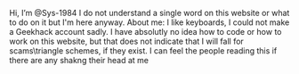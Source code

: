  Hi, I’m @Sys-1984
 I do not understand a single word on this website or what to do on it but I'm here anyway.
 About me: I like keyboards, I could not make a Geekhack account sadly.
 I have absolutly no idea how to code or how to work on this website, but that does not indicate that I will fall for scams\triangle schemes, if they exist. 
 I can feel the people reading this if there are any shakng their head at me
